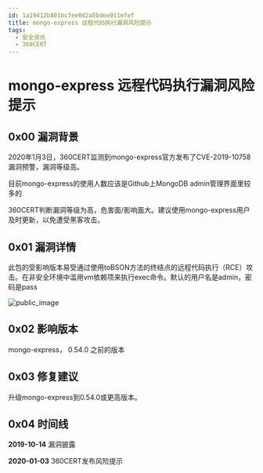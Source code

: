 ```yaml
---
id: 1a19412b801bcfee0d2a5bdee011efef
title: mongo-express 远程代码执行漏洞风险提示
tags: 
  - 安全资讯
  - 360CERT
---
```


# mongo-express 远程代码执行漏洞风险提示

0x00 漏洞背景
---------


2020年1月3日，360CERT监测到mongo-express官方发布了CVE-2019-10758漏洞预警，漏洞等级高。


目前mongo-express的使用人数应该是Github上MongoDB admin管理界面里较多的


360CERT判断漏洞等级为高，危害面/影响面大。建议使用mongo-express用户及时更新，以免遭受黑客攻击。


0x01 漏洞详情
---------


此包的受影响版本易受通过使用toBSON方法的终结点的远程代码执行（RCE）攻击。在非安全环境中滥用vm依赖项来执行exec命令。默认的用户名是admin，密码是pass


![public_image](https://p403.ssl.qhimgs4.com/t017c9ee7569a37e948.png)


0x02 影响版本
---------


mongo-express， 0.54.0 之前的版本


0x03 修复建议
---------


升级mongo-express到0.54.0或更高版本。


0x04 时间线
--------


**2019-10-14** 漏洞披露


**2020-01-03** 360CERT发布风险提示


